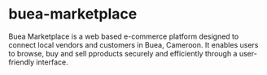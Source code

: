 # buea-marketplace
Buea Marketplace is a web  based e-commerce platform designed to connect local vendors and customers  in Buea, Cameroon. It enables users to browse, buy and sell pproducts securely and efficiently through a user-friendly interface.
